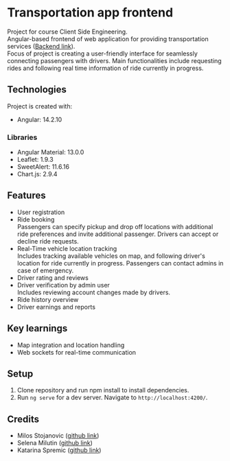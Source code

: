 # Transportation app frontend

Project for course Client Side Engineering.  
Angular-based frontend of web application for providing transportation services ([Backend link](https://github.com/miloss01/ISS-Tim10)).  
Focus of project is creating a user-friendly interface for seamlessly connecting passengers with drivers. Main functionalities include requesting rides and following real time information of ride currently in progress.

## Technologies

Project is created with:

* Angular: 14.2.10

### Libraries
- Angular Material: 13.0.0
- Leaflet: 1.9.3
- SweetAlert: 11.6.16
- Chart.js: 2.9.4

## Features

* User registration
* Ride booking  
	Passengers can specify pickup and drop off locations with additional ride preferences and invite additional passenger.
	Drivers can accept or decline ride requests.
* Real-Time vehicle location tracking  
	Includes tracking available vehicles on map, and following driver's location for ride currently in progress.
	Passengers can contact admins in case of emergency.
* Driver rating and reviews
* Driver verification by admin user  
	Includes reviewing account changes made by drivers.
* Ride history overview
* Driver earnings and reports

## Key learnings
* Map integration and location handling
* Web sockets for real-time communication

## Setup

1. Clone repository and run npm install to install dependencies.
2. Run `ng serve` for a dev server. Navigate to `http://localhost:4200/`. 


## Credits

* Milos Stojanovic ([github link](https://github.com/miloss01))
* Selena Milutin ([github link](https://github.com/SelenaMilutin))
* Katarina Spremic ([github link](https://github.com/s-katarina))
